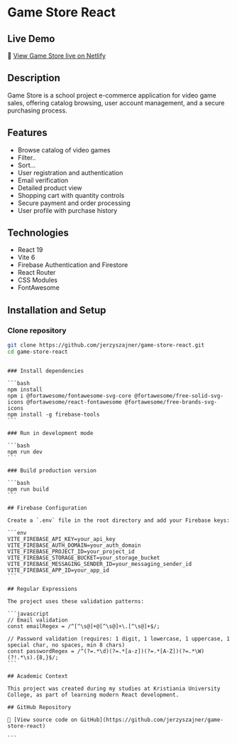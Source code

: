# Game Store React

## Live Demo

🔗 [View Game Store live on Netlify](https://game-store-react-project.netlify.app/)

## Description

Game Store is a school project e-commerce application for video game sales, offering catalog browsing, user account management, and a secure purchasing process.

## Features

- Browse catalog of video games
- Filter..
- Sort...
- User registration and authentication
- Email verification
- Detailed product view
- Shopping cart with quantity controls
- Secure payment and order processing
- User profile with purchase history

## Technologies

- React 19
- Vite 6
- Firebase Authentication and Firestore
- React Router
- CSS Modules
- FontAwesome

## Installation and Setup

### Clone repository

```bash
git clone https://github.com/jerzyszajner/game-store-react.git
cd game-store-react
```

````

### Install dependencies

```bash
npm install
npm i @fortawesome/fontawesome-svg-core @fortawesome/free-solid-svg-icons @fortawesome/react-fontawesome @fortawesome/free-brands-svg-icons
npm install -g firebase-tools
```

### Run in development mode

```bash
npm run dev
```

### Build production version

```bash
npm run build
```

## Firebase Configuration

Create a `.env` file in the root directory and add your Firebase keys:

```env
VITE_FIREBASE_API_KEY=your_api_key
VITE_FIREBASE_AUTH_DOMAIN=your_auth_domain
VITE_FIREBASE_PROJECT_ID=your_project_id
VITE_FIREBASE_STORAGE_BUCKET=your_storage_bucket
VITE_FIREBASE_MESSAGING_SENDER_ID=your_messaging_sender_id
VITE_FIREBASE_APP_ID=your_app_id
```

## Regular Expressions

The project uses these validation patterns:

```javascript
// Email validation
const emailRegex = /^[^\s@]+@[^\s@]+\.[^\s@]+$/;

// Password validation (requires: 1 digit, 1 lowercase, 1 uppercase, 1 special char, no spaces, min 8 chars)
const passwordRegex = /^(?=.*\d)(?=.*[a-z])(?=.*[A-Z])(?=.*\W)(?!.*\s).{8,}$/;
```

## Academic Context

This project was created during my studies at Kristiania University College, as part of learning modern React development.

## GitHub Repository

📂 [View source code on GitHub](https://github.com/jerzyszajner/game-store-react)

```
````
